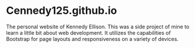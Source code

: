 # Cennedy125.github.io
The personal website of Kennedy Ellison.
This was a side project of mine to learn a little bit about web development. It utilizes the capabilities of Bootstrap for page layouts and responsiveness on a variety of devices.
